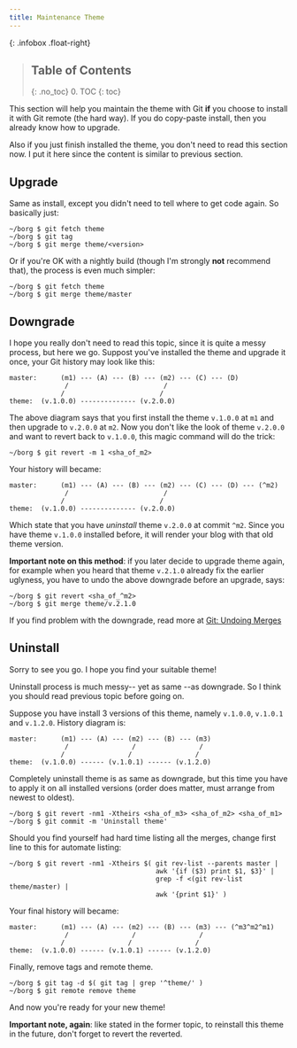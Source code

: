 ```yaml
---
title: Maintenance Theme
---
```


{: .infobox .float-right}
> ## Table of Contents
> {: .no_toc}
> 0. TOC
> {: toc}


This section will help you maintain the theme with Git __if__ you choose to install it with Git remote (the hard way). If you do copy-paste install, then you already know how to upgrade.

Also if you just finish installed the theme, you don't need to read this section now. I put it here since the content is similar to previous section.


## Upgrade

Same as install, except you didn't need to tell where to get code again. So basically just:

``` shell
~/borg $ git fetch theme
~/borg $ git tag
~/borg $ git merge theme/<version>
```

Or if you're OK with a nightly build (though I'm strongly __not__ recommend that), the process is even much simpler:

``` shell
~/borg $ git fetch theme
~/borg $ git merge theme/master
```


## Downgrade

I hope you really don't need to read this topic, since it is quite a messy process, but here we go. Suppost you've installed the theme and upgrade it once, your Git history may look like this:

    master:      (m1) --- (A) --- (B) --- (m2) --- (C) --- (D)
                  /                        /
                 /                        /
    theme:  (v.1.0.0) -------------- (v.2.0.0)

The above diagram says that you first install the theme `v.1.0.0` at `m1` and then upgrade to `v.2.0.0` at `m2`. Now you don't like the look of theme `v.2.0.0` and want to revert back to `v.1.0.0`, this magic command will do the trick:

``` shell
~/borg $ git revert -m 1 <sha_of_m2>
```

Your history will became:

    master:      (m1) --- (A) --- (B) --- (m2) --- (C) --- (D) --- (^m2)
                  /                        /
                 /                        /
    theme:  (v.1.0.0) -------------- (v.2.0.0)

Which state that you have _uninstall_ theme `v.2.0.0` at commit `^m2`. Since you have theme `v.1.0.0` installed before, it will render your blog with that old theme version.

__Important note on this method__: if you later decide to upgrade theme again, for example when you heard that theme `v.2.1.0` already fix the earlier uglyness, you have to undo the above downgrade before an upgrade, says:

``` shell
~/borg $ git revert <sha_of_^m2>
~/borg $ git merge theme/v.2.1.0
```

If you find problem with the downgrade, read more at [Git: Undoing Merges][]


## Uninstall

Sorry to see you go. I hope you find your suitable theme!

Uninstall process is much messy-- yet as same --as downgrade. So I think you should read previous topic before going on.

Suppose you have install 3 versions of this theme, namely `v.1.0.0`, `v.1.0.1` and `v.1.2.0`. History diagram is:

    master:      (m1) --- (A) --- (m2) --- (B) --- (m3)
                  /                /                /
                 /                /                /
    theme:  (v.1.0.0) ------ (v.1.0.1) ------ (v.1.2.0)

Completely uninstall theme is as same as downgrade, but this time you have to apply it on all installed versions (order does matter, must arrange from newest to oldest).

``` shell
~/borg $ git revert -nm1 -Xtheirs <sha_of_m3> <sha_of_m2> <sha_of_m1>
~/borg $ git commit -m 'Uninstall theme'
```

Should you find yourself had hard time listing all the merges, change first line to this for automate listing:

``` shell
~/borg $ git revert -nm1 -Xtheirs $( git rev-list --parents master |
                                     awk '{if ($3) print $1, $3}' |
                                     grep -f <(git rev-list theme/master) |
                                     awk '{print $1}' )
```

Your final history will became:

    master:      (m1) --- (A) --- (m2) --- (B) --- (m3) --- (^m3^m2^m1)
                  /                /                /
                 /                /                /
    theme:  (v.1.0.0) ------ (v.1.0.1) ------ (v.1.2.0)

Finally, remove tags and remote theme.

``` shell
~/borg $ git tag -d $( git tag | grep '^theme/' )
~/borg $ git remote remove theme
```

And now you're ready for your new theme!

__Important note, again__: like stated in the former topic, to reinstall this theme in the future, don't forget to revert the reverted.


[Git: Undoing Merges]: //git-scm.com/blog/2010/03/02/undoing-merges.html
